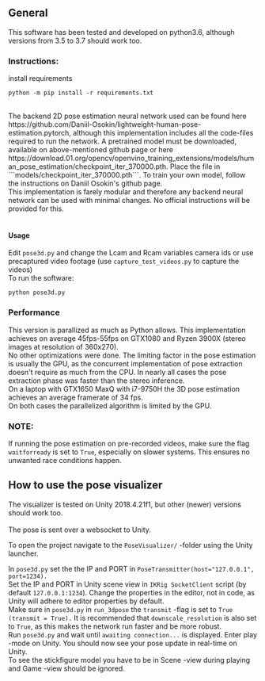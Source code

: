 ## General
This software has been tested and developed on python3.6, although versions from 3.5 to 3.7 should work too.

### Instructions:
install requirements
```
python -m pip install -r requirements.txt
```
<br/>
The backend 2D pose estimation neural network used can be found here https://github.com/Daniil-Osokin/lightweight-human-pose-estimation.pytorch, although this implementation includes all the code-files required to run the network. A pretrained model must be downloaded, available on above-mentioned github page or here https://download.01.org/opencv/openvino_training_extensions/models/human_pose_estimation/checkpoint_iter_370000.pth. Place the file in ```models/checkpoint_iter_370000.pth```. To train your own model, follow the instructions on Daniil Osokin's github page. 
<br/>
This implementation is farely modular and therefore any backend neural network can be used with minimal changes. No official instructions will be provided for this.
<br/><br/>

#### Usage
Edit ```pose3d.py``` and change the Lcam and Rcam variables camera ids or use precaptured video footage (use ```capture_test_videos.py``` to capture the videos) <br/>
To run the software:
```
python pose3d.py
```

### Performance
This version is parallized as much as Python allows. This implementation achieves on average 45fps-55fps on GTX1080 and Ryzen 3900X (stereo images at resolution of 360x270). <br/>
No other optimizations were done. The limiting factor in the pose estimation is usually the GPU, as the concurrent implementation of pose extraction doesn't require as much from the CPU. In nearly all cases the pose extraction phase was faster than the stereo inference. <br/>
On a laptop with GTX1650 MaxQ with i7-9750H the 3D pose estimation achieves an average framerate of 34 fps. <br/>
On both cases the parallelized algorithm is limited by the GPU. 

### NOTE:
If running the pose estimation on pre-recorded videos, make sure the flag ```waitforready``` is set to ```True```, especially on slower systems. This ensures no unwanted race conditions happen. 

## How to use the pose visualizer
The visualizer is tested on Unity 2018.4.21f1, but other (newer) versions should work too. <br/><br/>
The pose is sent over a websocket to Unity. <br/>

To open the project navigate to the ```PoseVisualizer/``` -folder using the Unity launcher.
<br/>

In ```pose3d.py``` set the the IP and PORT in ```PoseTransmitter(host="127.0.0.1", port=1234).``` <br/>
Set the IP and PORT in Unity scene view in ```IKRig SocketClient``` script (by default ```127.0.0.1:1234```). Change the properties in the editor, not in code, as Unity will adhere to editor properties by default. <br/>
Make sure in ```pose3d.py``` in ```run_3dpose``` the ```transmit``` -flag is set to ```True``` ```(transmit = True).``` It is recommended that ```downscale_resolution``` is also set to ```True```, as this makes the network run faster and be more robust. <br/>
Run ```pose3d.py``` and wait until ```awaiting connection...``` is displayed. Enter play -mode on Unity. You should now see your pose update in real-time on Unity. <br/>
To see the stickfigure model you have to be in Scene -view during playing and Game -view should be ignored.
